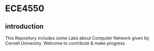 # ECE4550

## introduction 
This Repository includes some Labs about Computer Network given by Cornell University.
Welcome to contribute & make progress

